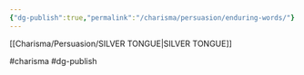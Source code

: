 ```yaml
---
{"dg-publish":true,"permalink":"/charisma/persuasion/enduring-words/"}
---
```


[[Charisma/Persuasion/SILVER TONGUE\|SILVER TONGUE]]

#charisma #dg-publish